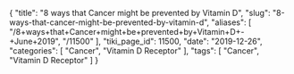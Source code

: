 {
    "title": "8 ways that Cancer might be prevented by Vitamin D",
    "slug": "8-ways-that-cancer-might-be-prevented-by-vitamin-d",
    "aliases": [
        "/8+ways+that+Cancer+might+be+prevented+by+Vitamin+D+-+June+2019",
        "/11500"
    ],
    "tiki_page_id": 11500,
    "date": "2019-12-26",
    "categories": [
        "Cancer",
        "Vitamin D Receptor"
    ],
    "tags": [
        "Cancer",
        "Vitamin D Receptor"
    ]
}
